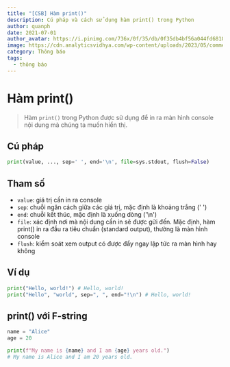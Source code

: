 ```yaml
---
title: "[CSB] Hàm print()"
description: Cú pháp và cách sử dụng hàm print() trong Python
author: quanph
date: 2021-07-01
author_avatar: https://i.pinimg.com/736x/0f/35/db/0f35db4bf56a044fd6818af581c45bc6.jpg
image: https://cdn.analyticsvidhya.com/wp-content/uploads/2023/05/comments-python.jpg
category: Thông báo
tags:
  - thông báo
---
```


# Hàm print()

> Hàm `print()` trong Python được sử dụng để in ra màn hình console nội dung mà chúng ta muốn hiển thị.

## Cú pháp

```python
print(value, ..., sep=' ', end='\n', file=sys.stdout, flush=False)
```

## Tham số

- `value`: giá trị cần in ra console
- `sep`: chuỗi ngăn cách giữa các giá trị, mặc định là khoảng trắng (' ')
- `end`: chuỗi kết thúc, mặc định là xuống dòng ('\n')
- `file`: xác định nơi mà nội dung cần in sẽ được gửi đến. Mặc định, hàm print() in ra đầu ra tiêu chuẩn (standard output), thường là màn hình console
- `flush`: kiểm soát xem output có được đẩy ngay lập tức ra màn hình hay không

## Ví dụ

```python
print("Hello, world!") # Hello, world!
print("Hello", "world", sep=", ", end="!\n") # Hello, world!
```

## print() với F-string

```python
name = "Alice"
age = 20

print(f"My name is {name} and I am {age} years old.")
# My name is Alice and I am 20 years old.
```
